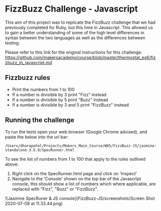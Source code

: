 # FizzBuzz Challenge - Javascript
This aim of this project was to replicate the FizzBuzz challenge that we had previously completed for Ruby, but this time in Javascript. This allowed us to gain a better understanding of some of the high level differences in syntax between the two languages as well as the differences between testing. 

Please refer to this link for the original instructions for this challenge: https://github.com/makersacademy/course/blob/master/thermostat_es6/fizzbuzz_in_javascript.md

**Fizzbuzz rules**
---

- Print the numbers from 1 to 100
- If a number is divisible by 3 print "Fizz" instead
- If a number is divisible by 5 print "Buzz" instead
- If a number is divisible by 3 and 5 print "FizzBuzz" instead

**Running the challenge**
---

To run the tests open your web browser (Google Chrome advised), and paste the below into the url bar:

```
/Users/dharapatel/Projects/Makers_Main_Course/WK5/FizzBuzz-JS/jasmine-standalone-3.5.0/SpecRunner.html
```

To see the list of numbers from 1 to 100 that apply to the rules outlined above:

1. Right click on the SpecRunner.html page and click on 'Inspect'
2. Navigate to the 'Console' shown on the top bar of the Javascript console, this should show a list of numbers     which where applicable, are replaced with "Fizz", "Buzz" or "FizzBuzz". 

![Jasmine SpecRuner & JS console](FizzBuzz-JS/screenshots/Screen Shot 2020-07-08 at 11.33.44.png) 